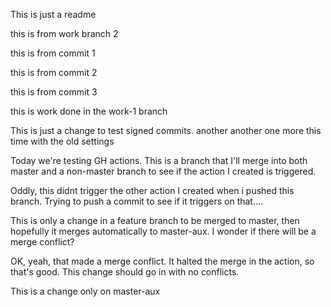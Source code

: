 This is just a readme

this is from work branch 2

this is from commit 1

this is from commit 2

this is from commit 3

this is work done in the work-1 branch

This is just a change to test signed commits.
 another
 another
one more
this time with the old settings

Today we're testing GH actions.  This is a branch that I'll merge into both master and a non-master branch to see if the action I created is triggered. 

Oddly, this didnt trigger the other action I created when i pushed this branch.  Trying to push a commit to see if it triggers on that.... 

This is only a change in a feature branch to be merged to master, then hopefully it merges automatically to master-aux.  I wonder if there will be a merge conflict?

OK, yeah, that made a merge conflict.  It halted the merge in the action, so that's good.  This change should go in with no conflicts.  

This is a change only on master-aux


